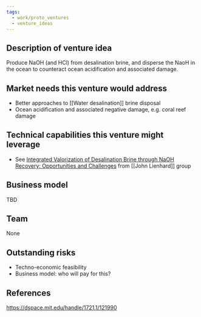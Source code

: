 ```yaml
---
tags:
  - work/proto_ventures
  - venture_ideas
---
```

## Description of venture idea
Produce NaOH (and HCl) from desalination brine, and disperse the NaoH in the ocean to counteract ocean acidification and associated damage.

## Market needs this venture would address
- Better approaches to [[Water desalination]] brine disposal
- Ocean acidification and associated negative damage, e.g. coral reef damage

## Technical capabilities this venture might leverage
- See [Integrated Valorization of Desalination Brine through NaOH Recovery: Opportunities and Challenges](https://dspace.mit.edu/handle/1721.1/121990) from [[John Lienhard]] group

## Business model
TBD

## Team
None

## Outstanding risks
- Techno-economic feasibility
- Business model: who will pay for this?

## References
https://dspace.mit.edu/handle/1721.1/121990